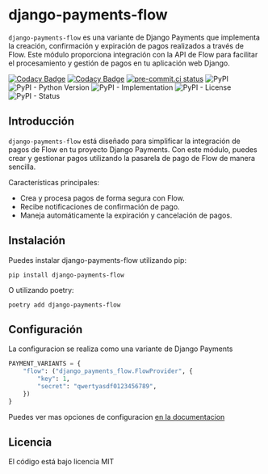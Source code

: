 # django-payments-flow

`django-payments-flow` es una variante de Django Payments que implementa la
creación, confirmación y expiración de pagos realizados a través de Flow. Este
módulo proporciona integración con la API de Flow para facilitar el
procesamiento y gestión de pagos en tu aplicación web Django.

[![Codacy Badge](https://app.codacy.com/project/badge/Grade/7dc3c8d6fe844fdaa1de0cb86c242934)](https://app.codacy.com/gh/mariofix/django-payments-flow/dashboard?utm_source=gh&utm_medium=referral&utm_content=&utm_campaign=Badge_grade)
[![Codacy Badge](https://app.codacy.com/project/badge/Coverage/7dc3c8d6fe844fdaa1de0cb86c242934)](https://app.codacy.com/gh/mariofix/django-payments-flow/dashboard?utm_source=gh&utm_medium=referral&utm_content=&utm_campaign=Badge_coverage)
[![pre-commit.ci status](https://results.pre-commit.ci/badge/github/mariofix/django-payments-flow/main.svg)](https://results.pre-commit.ci/latest/github/mariofix/django-payments-flow/main)
![PyPI](https://img.shields.io/pypi/v/django-payments-flow)
![PyPI - Python Version](https://img.shields.io/pypi/pyversions/django-payments-flow)
![PyPI - Implementation](https://img.shields.io/pypi/implementation/django-payments-flow)
![PyPI - License](https://img.shields.io/pypi/l/django-payments-flow)
![PyPI - Status](https://img.shields.io/pypi/status/django-payments-flow)



## Introducción

`django-payments-flow` está diseñado para simplificar la integración de
pagos de Flow en tu proyecto Django Payments. Con este módulo, puedes crear y
gestionar pagos utilizando la pasarela de pago de Flow de manera sencilla.

Características principales:

- Crea y procesa pagos de forma segura con Flow.
- Recibe notificaciones de confirmación de pago.
- Maneja automáticamente la expiración y cancelación de pagos.

## Instalación

Puedes instalar django-payments-flow utilizando pip:

```shell
pip install django-payments-flow
```

O utilizando poetry:

```shell
poetry add django-payments-flow
```

## Configuración

La configuracion se realiza como una variante de Django Payments

```python
PAYMENT_VARIANTS = {
    "flow": ("django_payments_flow.FlowProvider", {
        "key": 1,
        "secret": "qwertyasdf0123456789",
    })
}
```

Puedes ver mas opciones de configuracion [en la documentacion](https://mariofix.github.io/django-payments-flow/uso/#variables-de-configuracion)

## Licencia

El código está bajo licencia MIT
